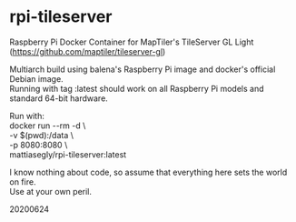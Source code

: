 # rpi-tileserver

Raspberry Pi Docker Container for MapTiler's TileServer GL Light (https://github.com/maptiler/tileserver-gl)

Multiarch build using balena's Raspberry Pi image and docker's official Debian image.<BR>
Running with tag :latest should work on all Raspberry Pi models and standard 64-bit hardware.

Run with:<BR>
docker run --rm -d \\\
-v $(pwd):/data \\\
-p 8080:8080 \\\
mattiasegly/rpi-tileserver:latest

I know nothing about code, so assume that everything here sets the world on fire.<BR>
Use at your own peril.

20200624